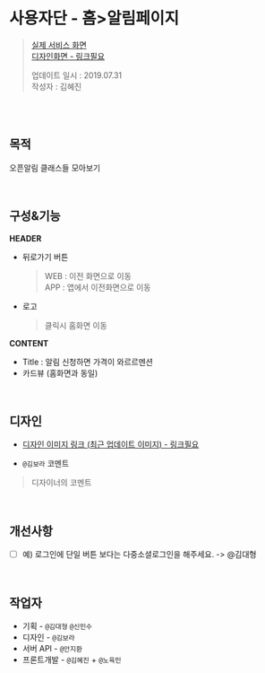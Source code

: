 # 사용자단 - 홈>알림페이지

> [실제 서비스 화면](https://www.modooclass.net/modoo/notify_discount)  
> [디자인화면 - 링크필요]() 
>
> 업데이트 일시 : 2019.07.31  
> 작성자 : 김혜진

<br><br>

## 목적
오픈알림 클래스들 모아보기

<br>

## 구성&기능

**HEADER**
 - 뒤로가기 버튼
	 > WEB : 이전 화면으로 이동  
	 > APP : 앱에서 이전화면으로 이동

 - 로고
 	> 클릭시 홈화면 이동

**CONTENT**

- Title : 알림 신청하면 가격이 와르르멘션
- 카드뷰 (홈화면과 동일)

<br>

## 디자인

- [디자인 이미지 링크 (최근 업데이트 이미지) - 링크필요]()

- `@김보라` 코멘트

> 디자이너의 코멘트

<br>

## 개선사항

- [ ] 예) 로그인에 단일 버튼 보다는 다중소셜로그인을 해주세요. -> @김대형

<br>

## 작업자

- 기획 - `@김대형` `@신민수`
- 디자인 - `@김보라`
- 서버 API - `@안지환`
- 프론트개발 - `@김혜진`  + `@노육민`


